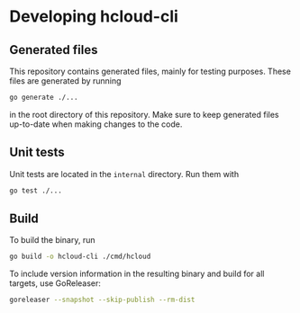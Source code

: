 # Developing hcloud-cli

## Generated files
This repository contains generated files, mainly for testing purposes. These files are generated by running
```sh
go generate ./...
```
in the root directory of this repository. Make sure to keep generated files up-to-date
when making changes to the code.

## Unit tests
Unit tests are located in the `internal` directory. Run them with 
```sh
go test ./...
```

## Build
To build the binary, run 
```sh
go build -o hcloud-cli ./cmd/hcloud
```

To include version information in the resulting binary and build for all targets, use GoReleaser: 
```sh
goreleaser --snapshot --skip-publish --rm-dist
```
